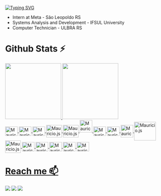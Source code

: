 [![Typing SVG](https://readme-typing-svg.demolab.com?font=Fira+Code&weight=600&size=24&pause=1000&color=1a69fc&width=435&lines=I'M+MAURICIO+SCHEFFER;Systems+Development+Technician;I'm+from+Brazil)](https://git.io/typing-svg)

<ul>
  <li>Intern at Meta - São Leopoldo RS</li>
  <li>Systems Analysis and Development - IFSUL University</li>
  <li>Computer Technician - ULBRA RS</li>
</ul>

<h1>Github Stats ⚡</h1>
<div>
<a href="https://github.com/MauricioScheffer">
<img loading="lazy" height="180em" src="https://github-readme-stats.vercel.app/api?username=MauricioScheffer&show_icons=true&theme=bear&include_all_commits=true&count_private=true"/>
<img loading="lazy" height="180em" src="https://github-readme-stats.vercel.app/api/top-langs?username=MauricioScheffer&layout=compact&langs_count=7&theme=bear"/>
</div>
<div style="display: inline_block">
<img align="center" alt="Mauricio.js" height="30" width="40" src="https://cdn.jsdelivr.net/gh/devicons/devicon@latest/icons/javascript/javascript-original.svg"/>
<img align="center" alt="Mauricio.js" height="30" width="40" src="https://cdn.jsdelivr.net/gh/devicons/devicon@latest/icons/html5/html5-original.svg"/>          
<img align="center" alt="Mauricio.js" height="30" width="40" src="https://cdn.jsdelivr.net/gh/devicons/devicon@latest/icons/css3/css3-original.svg"/>   
<img align="center" alt="Mauricio.js" height="40" width="50" src="https://cdn.jsdelivr.net/gh/devicons/devicon@latest/icons/java/java-original.svg"/> 
<img align="center" alt="Mauricio.js" height="40" width="50" src="https://cdn.jsdelivr.net/gh/devicons/devicon@latest/icons/python/python-original.svg" />
<img aling="center" alt="Mauricio-php" height="40" widht="50" src="https://cdn.jsdelivr.net/gh/devicons/devicon@latest/icons/php/php-original.svg">
<img align="center" alt="Mauricio-Java" height="30" width="40" src="https://cdn.jsdelivr.net/gh/devicons/devicon@latest/icons/react/react-original.svg">
<img align="center" alt="Mauricio-Java" height="30" width="40" src="https://cdn.jsdelivr.net/gh/devicons/devicon@latest/icons/typescript/typescript-original.svg">
<img align="center" alt="Mauricio.js" height="40" width="40" src="https://encrypted-tbn0.gstatic.com/images?q=tbn:ANd9GcQlt-TGjHVh4qzymsShj8a9dkNKBG7rfq2wTg&s">
<img align="center" alt="Mauricio.js" height="60" width="70" src="https://cdn.jsdelivr.net/gh/devicons/devicon@latest/icons/mysql/mysql-original-wordmark.svg"/>
<img align="center" alt="Mauricio.js" height="40" width="50" src="https://cdn.jsdelivr.net/gh/devicons/devicon@latest/icons/postgresql/postgresql-original.svg" /> 
<img align="center" alt="Mauricio.js" height="30" width="40" src="https://cdn.jsdelivr.net/gh/devicons/devicon@latest/icons/git/git-original.svg"/>
<img align="center" alt="Mauricio.js" height="30" width="40" src="https://cdn.jsdelivr.net/gh/devicons/devicon@latest/icons/github/github-original.svg"/>
<img align="center" alt="Mauricio.js" height="30" width="40" src="https://cdn.jsdelivr.net/gh/devicons/devicon@latest/icons/canva/canva-original.svg"/>
<img align="center" alt="Mauricio.js" height="30" width="40" src="https://cdn.jsdelivr.net/gh/devicons/devicon@latest/icons/figma/figma-original.svg" />
<img align="center" alt="Mauricio-Java" height="30" width="40" src="https://cdn.jsdelivr.net/gh/devicons/devicon@latest/icons/androidstudio/androidstudio-original.svg">     
      
</div>

  <h1>Reach me 📫</h1>

<div>
</a>
<a href="https://www.instagram.com/mau_s.s/" target="_blank"><img loading="lazy" src="https://img.shields.io/badge/-Instagram-%23E4405F?style=for-the-badge&logo=instagram&logoColor=white" target="_blank"></a>
<a href = "mailto: mauricioscheffersilveira13@gmail.com"><img loading="lazy" src="https://img.shields.io/badge/Gmail-D14836?style=for-the-badge&logo=gmail&logoColor=white" target="_blank"></a>
<a href="https/www.linkedin.com/in/maurício-scheffer-silveira-95b972279/" target="_blank"><img loading="lazy" src="https://img.shields.io/badge/-LinkedIn-%230077B5?style=for-the-badge&logo=linkedin&logoColor=white" target="_blank"></a>   
</div>
